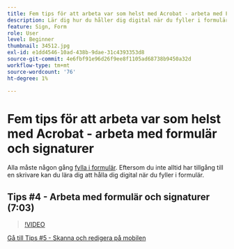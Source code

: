 ```yaml
---
title: Fem tips för att arbeta var som helst med Acrobat - arbeta med Forms och signaturer
description: Lär dig hur du håller dig digital när du fyller i formulär
feature: Sign, Form
role: User
level: Beginner
thumbnail: 34512.jpg
exl-id: e1dd4546-10ad-438b-9dae-31c4393353d8
source-git-commit: 4e6fbf91e96d26f9ee8f1105ad68738b9450a32d
workflow-type: tm+mt
source-wordcount: '76'
ht-degree: 1%

---
```


# Fem tips för att arbeta var som helst med Acrobat - arbeta med formulär och signaturer

Alla måste någon gång [fylla i formulär](https://www.adobe.com/se/acrobat/online/sign-pdf.html). Eftersom du inte alltid har tillgång till en skrivare kan du lära dig att hålla dig digital när du fyller i formulär.

## Tips #4 - Arbeta med formulär och signaturer (7:03)

>[!VIDEO](https://video.tv.adobe.com/v/34512?quality=12&learn=on&hidetitle=true)

[Gå till Tips #5 - Skanna och redigera på mobilen](scan-and-edit-on-mobile.md)
